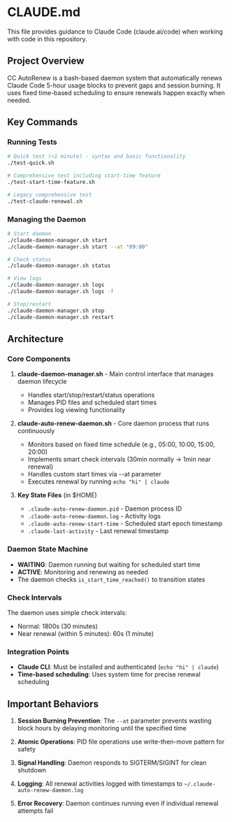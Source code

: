 # CLAUDE.md

This file provides guidance to Claude Code (claude.ai/code) when working with code in this repository.

## Project Overview

CC AutoRenew is a bash-based daemon system that automatically renews Claude Code 5-hour usage blocks to prevent gaps and session burning. It uses fixed time-based scheduling to ensure renewals happen exactly when needed.

## Key Commands

### Running Tests
```bash
# Quick test (<1 minute) - syntax and basic functionality
./test-quick.sh

# Comprehensive test including start-time feature
./test-start-time-feature.sh

# Legacy comprehensive test
./test-claude-renewal.sh
```

### Managing the Daemon
```bash
# Start daemon
./claude-daemon-manager.sh start
./claude-daemon-manager.sh start --at "09:00"

# Check status
./claude-daemon-manager.sh status

# View logs
./claude-daemon-manager.sh logs
./claude-daemon-manager.sh logs -f

# Stop/restart
./claude-daemon-manager.sh stop
./claude-daemon-manager.sh restart
```

## Architecture

### Core Components

1. **claude-daemon-manager.sh** - Main control interface that manages daemon lifecycle
   - Handles start/stop/restart/status operations
   - Manages PID files and scheduled start times
   - Provides log viewing functionality

2. **claude-auto-renew-daemon.sh** - Core daemon process that runs continuously
   - Monitors based on fixed time schedule (e.g., 05:00, 10:00, 15:00, 20:00)
   - Implements smart check intervals (30min normally → 1min near renewal)
   - Handles custom start times via --at parameter
   - Executes renewal by running `echo "hi" | claude`

3. **Key State Files** (in $HOME)
   - `.claude-auto-renew-daemon.pid` - Daemon process ID
   - `.claude-auto-renew-daemon.log` - Activity logs
   - `.claude-auto-renew-start-time` - Scheduled start epoch timestamp
   - `.claude-last-activity` - Last renewal timestamp

### Daemon State Machine

- **WAITING**: Daemon running but waiting for scheduled start time
- **ACTIVE**: Monitoring and renewing as needed
- The daemon checks `is_start_time_reached()` to transition states

### Check Intervals

The daemon uses simple check intervals:
- Normal: 1800s (30 minutes)
- Near renewal (within 5 minutes): 60s (1 minute)

### Integration Points

- **Claude CLI**: Must be installed and authenticated (`echo "hi" | claude`)
- **Time-based scheduling**: Uses system time for precise renewal scheduling

## Important Behaviors

1. **Session Burning Prevention**: The `--at` parameter prevents wasting block hours by delaying monitoring until the specified time

2. **Atomic Operations**: PID file operations use write-then-move pattern for safety

3. **Signal Handling**: Daemon responds to SIGTERM/SIGINT for clean shutdown

4. **Logging**: All renewal activities logged with timestamps to `~/.claude-auto-renew-daemon.log`

5. **Error Recovery**: Daemon continues running even if individual renewal attempts fail